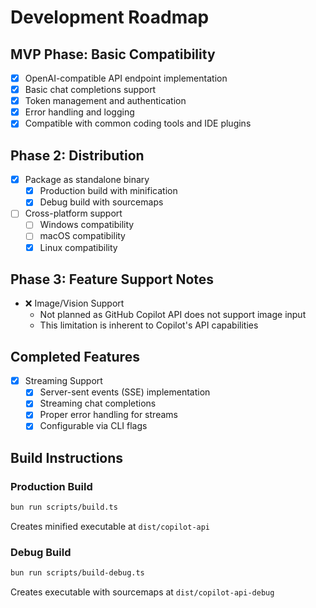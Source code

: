 # Development Roadmap

## MVP Phase: Basic Compatibility
- [x] OpenAI-compatible API endpoint implementation
- [x] Basic chat completions support
- [x] Token management and authentication
- [x] Error handling and logging
- [x] Compatible with common coding tools and IDE plugins

## Phase 2: Distribution
- [x] Package as standalone binary
  - [x] Production build with minification
  - [x] Debug build with sourcemaps
- [ ] Cross-platform support
  - [ ] Windows compatibility
  - [ ] macOS compatibility
  - [x] Linux compatibility

## Phase 3: Feature Support Notes
- ❌ Image/Vision Support
  - Not planned as GitHub Copilot API does not support image input
  - This limitation is inherent to Copilot's API capabilities

## Completed Features
- [x] Streaming Support
  - [x] Server-sent events (SSE) implementation
  - [x] Streaming chat completions
  - [x] Proper error handling for streams
  - [x] Configurable via CLI flags

## Build Instructions

### Production Build
```bash
bun run scripts/build.ts
```
Creates minified executable at `dist/copilot-api`

### Debug Build
```bash
bun run scripts/build-debug.ts
```
Creates executable with sourcemaps at `dist/copilot-api-debug`

